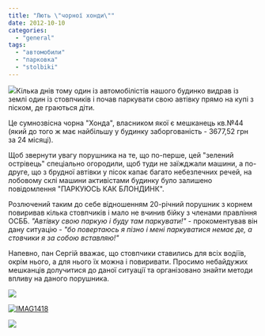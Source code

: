 ```yaml
---
title: "Лють \"чорної хонди\""
date: 2012-10-10
categories: 
  - "general"
tags: 
  - "автомобили"
  - "парковка"
  - "stolbiki"
---
```


[![](http://shevchenko4a.brovary.org/wp-content/uploads/2012/10/IMAG1409-001-300x225.jpg)](http://shevchenko4a.brovary.org/wp-content/uploads/2012/10/IMAG1409-001.jpg)Кілька днів тому один із автомобілістів нашого будинко видрав із землі один із стовпчиків і почав паркувати свою автівку прямо на купі з піском, де граються діти.

Це сумнозвісна чорна "Хонда", власником якої є мешканець кв.№44 (який до того ж має найбільшу у будинку заборгованість - 3677,52 грн за 24 місяці).

Щоб звернути увагу порушника на те, що по-перше, цей "зелений острівець" спеціально огородили, щоб туди не заїжджали машини, а по-друге, що з брудної автівки у пісок капає багато небезпечних речей, на лобовому склі машини активістами будинку було залишено повідомлення "ПАРКУЮСЬ КАК БЛОНДИНК".

Розлючений таким до себе відношенням 20-річний порушник з корнем повиривав кілька стовпчиків і мало не вчинив бійку <!--more-->з членами правління ОСББ. _"Автівку свою паркую і буду там паркувати!"_ - прокоментував він дану ситуацію - _"бо повертаюсь я пізно і мені паркуватися немає де, а стовчики я за собою вставляю!"_

Напевно, пан Сергій вважає, що стовпчики ставились для всіх водіїв, окрім нього, а для нього їх можна і повиривати. Просимо небайдужих мешканців долучитися до даної ситуації та організовано знайти методи впливу на даного порушника.

[![](http://shevchenko4a.brovary.org/wp-content/uploads/2012/10/IMAG1409.jpg)](http://shevchenko4a.brovary.org/wp-content/uploads/2012/10/IMAG1409.jpg)

[![](http://shevchenko4a.brovary.org/wp-content/uploads/2012/10/IMAG1418.jpg "IMAG1418")](http://shevchenko4a.brovary.org/wp-content/uploads/2012/10/IMAG1418.jpg)

[![](http://shevchenko4a.brovary.org/wp-content/uploads/2012/10/IMAG1416.jpg)](http://shevchenko4a.brovary.org/wp-content/uploads/2012/10/IMAG1416.jpg)
